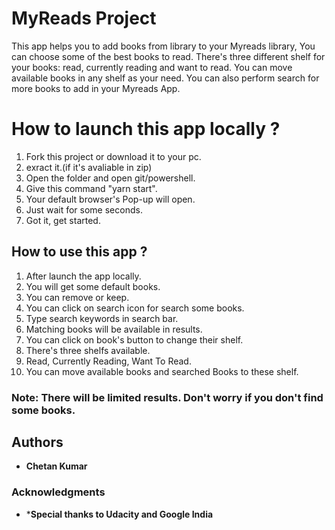 # MyReads Project
This app helps you to add books from library to your Myreads library, You can choose some of the best books to read. There's three different shelf for your books: read, currently reading and want to read.
You can move available books in any shelf as your need. You can also perform search for more books to add in your Myreads App.

# How to launch this app locally ?
1. Fork this project or download it to your pc.
2. exract it.(if it's avaliable in zip)
3. Open the folder and open git/powershell.
4. Give this command "yarn start".
5. Your default browser's Pop-up will open.
6. Just wait for some seconds.
7. Got it, get started.

## How to use this app ?
1. After launch the app locally.
2. You will get some default books.
3. You can remove or keep.
4. You can click on search icon for search some books.
5. Type search keywords in search bar.
6. Matching books will be available in results.
7. You can click on book's button to change their shelf.
8. There's three shelfs available.
9. Read, Currently Reading, Want To Read.
10. You can move available books and searched Books to these shelf.

### Note: There will be limited results. Don't worry if you don't find some books.

## Authors
* **Chetan Kumar**

### Acknowledgments
* ***Special thanks to Udacity and Google India**